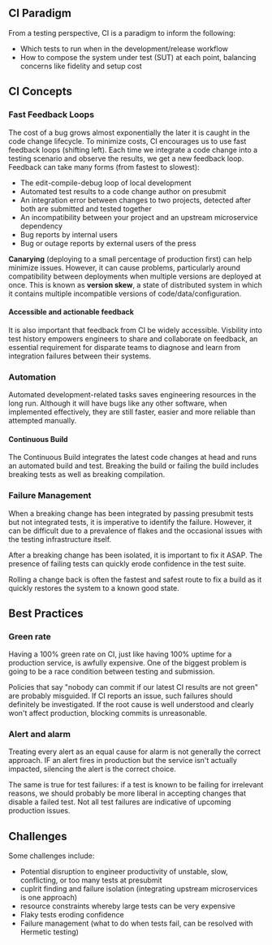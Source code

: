 ## CI Paradigm

From a testing perspective, CI is a paradigm to inform the following:

- Which tests to run when in the development/release workflow
- How to compose the system under test (SUT) at each point, balancing concerns like fidelity and setup cost

## CI Concepts

### Fast Feedback Loops

The cost of a bug grows almost exponentially the later it is caught in the code change lifecycle. To minimize costs, CI encourages us to use fast feedback loops (shifting left). Each time we integrate a code change into a testing scenario and observe the results, we get a new feedback loop. Feedback can take many forms (from fastest to slowest):

- The edit-compile-debug loop of local development
- Automated test results to a code change author on presubmit
- An integration error between changes to two projects, detected after both are submitted and tested together
- An incompatibility between your project and an upstream microservice dependency
- Bug reports by internal users
- Bug or outage reports by external users of the press

**Canarying** (deploying to a small percentage of production first) can help minimize issues. However, it can cause problems, particularly around compatibility between deployments when multiple versions are deployed at once. This is known as **version skew**, a state of distributed system in which it contains multiple incompatible versions of code/data/configuration.

#### Accessible and actionable feedback

It is also important that feedback from CI be widely accessible. Visbility into test history empowers engineers to share and collaborate on feedback, an essential requirement for disparate teams to diagnose and learn from integration failures between their systems.

### Automation

Automated development-related tasks saves engineering resources in the long run. Although it will have bugs like any other software, when implemented effectively, they are still faster, easier and more reliable than attempted manually.

#### Continuous Build

The Continuous Build integrates the latest code changes at head and runs an automated build and test. Breaking the build or failing the build includes breaking tests as well as breaking compilation.

### Failure Management

When a breaking change has been integrated by passing presubmit tests but not integrated tests, it is imperative to identify the failure. However, it can be difficult due to a prevalence of flakes and the occasional issues with the testing infrastructure itself.

After a breaking change has been isolated, it is important to fix it ASAP. The presence of failing tests can quickly erode confidence in the test suite.

Rolling a change back is often the fastest and safest route to fix a build as it quickly restores the system to a known good state.

## Best Practices

### Green rate

Having a 100% green rate on CI, just like having 100% uptime for a production service, is awfully expensive. One of the biggest problem is going to be a race condition between testing and submission.

Policies that say "nobody can commit if our latest CI results are not green" are probably misguided. If CI reports an issue, such failures should definitely be investigated. If the root cause is well understood and clearly won't affect production, blocking commits is unreasonable.

### Alert and alarm

Treating every alert as an equal cause for alarm is not generally the correct approach. IF an alert fires in production but the service isn't actually impacted, silencing the alert is the correct choice.

The same is true for test failures: if a test is known to be failing for irrelevant reasons, we should probably be more liberal in accepting changes that disable a failed test. Not all test failures are indicative of upcoming production issues.

## Challenges

Some challenges include:

- Potential disruption to engineer productivity of unstable, slow, conflicting, or too many tests at presubmit
- cuplrit finding and failure isolation (integrating upstream microservices is one approach)
- resource constraints whereby large tests can be very expensive
- Flaky tests eroding confidence
- Failure management (what to do when tests fail, can be resolved with Hermetic testing)
